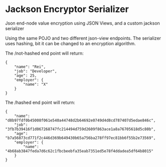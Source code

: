 # Jackson Encryptor Serializer
Json end-node value encryption using JSON Views, and a custom jackson serializer

Using the same POJO and two different json-view endpoints.
The serializer uses hashing, bit it can be changed to an encryption algorithm.

The /not-hashed end point will return:

```
{
    "name": "Rei",
    "job": "Developer",
    "age": 25,
    "employer": {
        "name": "X"
    }
}
```

The /hashed end point will return: 

```
{
    "name": "d8b97fdf0b45008f061e540a44748d2b64692e0749d4d8cd787407d5edae846c",
    "job": "3fb7b39416f1d067268747fc214494d759d2609f863ace1a8a76705618d5c80b",
    "age": "b7a56873cd771f2c446d369b649430b65a756ba278ff97ec81bb6f55b2e73569",
    "employer": {
        "name": "4b68ab3847feda7d6c62c1fbcbeebfa35eab7351ed5e78f4ddadea5df64b8015"
    }
}
```
